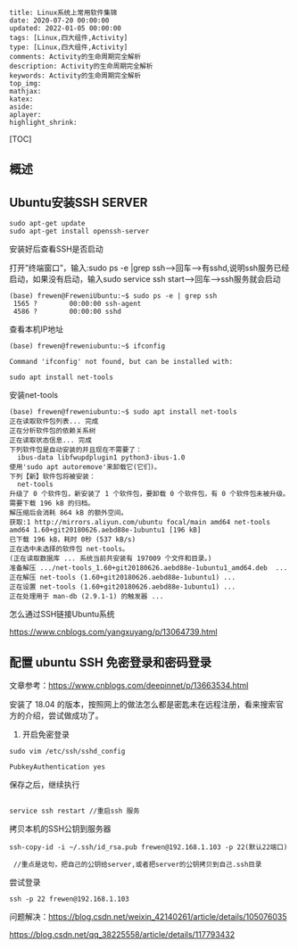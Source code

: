 ```
title: Linux系统上常用软件集锦
date: 2020-07-20 00:00:00
updated: 2022-01-05 00:00:00
tags: [Linux,四大组件,Activity]
type: [Linux,四大组件,Activity]
comments: Activity的生命周期完全解析
description: Activity的生命周期完全解析
keywords: Activity的生命周期完全解析
top_img:
mathjax:
katex:
aside:
aplayer:
highlight_shrink:
```

[TOC]

## 概述

## Ubuntu安装SSH SERVER


```
sudo apt-get update
sudo apt-get install openssh-server
```

安装好后查看SSH是否启动


打开”终端窗口”，输入:sudo ps -e |grep ssh–>回车–>有sshd,说明ssh服务已经启动，如果没有启动，输入sudo service ssh start–>回车–>ssh服务就会启动


```shell
(base) frewen@FreweniUbuntu:~$ sudo ps -e | grep ssh
 1565 ?        00:00:00 ssh-agent
 4586 ?        00:00:00 sshd
```


查看本机IP地址

```
(base) frewen@freweniubuntu:~$ ifconfig

Command 'ifconfig' not found, but can be installed with:

sudo apt install net-tools

```


安装net-tools


```shell
(base) frewen@freweniubuntu:~$ sudo apt install net-tools
正在读取软件包列表... 完成
正在分析软件包的依赖关系树       
正在读取状态信息... 完成       
下列软件包是自动安装的并且现在不需要了：
  ibus-data libfwupdplugin1 python3-ibus-1.0
使用'sudo apt autoremove'来卸载它(它们)。
下列【新】软件包将被安装：
  net-tools
升级了 0 个软件包，新安装了 1 个软件包，要卸载 0 个软件包，有 0 个软件包未被升级。
需要下载 196 kB 的归档。
解压缩后会消耗 864 kB 的额外空间。
获取:1 http://mirrors.aliyun.com/ubuntu focal/main amd64 net-tools amd64 1.60+git20180626.aebd88e-1ubuntu1 [196 kB]
已下载 196 kB，耗时 0秒 (537 kB/s)
正在选中未选择的软件包 net-tools。
(正在读取数据库 ... 系统当前共安装有 197009 个文件和目录。)
准备解压 .../net-tools_1.60+git20180626.aebd88e-1ubuntu1_amd64.deb  ...
正在解压 net-tools (1.60+git20180626.aebd88e-1ubuntu1) ...
正在设置 net-tools (1.60+git20180626.aebd88e-1ubuntu1) ...
正在处理用于 man-db (2.9.1-1) 的触发器 ...

```




怎么通过SSH链接Ubuntu系统

https://www.cnblogs.com/yangxuyang/p/13064739.html



## 配置 ubuntu SSH 免密登录和密码登录

文章参考：https://www.cnblogs.com/deepinnet/p/13663534.html

安装了 18.04 的版本，按照网上的做法怎么都是密匙未在远程注册，看来搜索官方的介绍，尝试做成功了。


1. 开启免密登录

```
sudo vim /etc/ssh/sshd_config

PubkeyAuthentication yes
```
保存之后，继续执行

```

service ssh restart //重启ssh 服务
```



拷贝本机的SSH公钥到服务器

```
ssh-copy-id -i ~/.ssh/id_rsa.pub frewen@192.168.1.103 -p 22(默认22端口)  

 //重点是这句，把自己的公钥给server,或者把server的公钥拷贝到自己.ssh目录
```

尝试登录

```
ssh -p 22 frewen@192.168.1.103
```




问题解决：https://blog.csdn.net/weixin_42140261/article/details/105076035

https://blog.csdn.net/qq_38225558/article/details/117793432